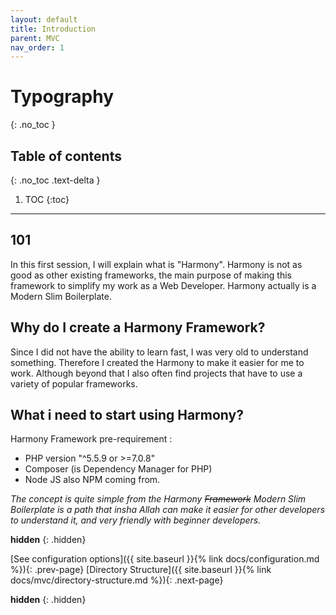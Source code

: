 ```yaml
---
layout: default
title: Introduction
parent: MVC
nav_order: 1
---
```


# Typography
{: .no_toc }

## Table of contents
{: .no_toc .text-delta }

1. TOC
{:toc}

---

## 101

In this first session, I will explain what is "Harmony". Harmony is not as good as other existing frameworks, the main purpose of making this framework to simplify my work as a Web Developer. Harmony actually is a Modern Slim Boilerplate.

## Why do I create a Harmony Framework?

Since I did not have the ability to learn fast, I was very old to understand something. Therefore I created the Harmony to make it easier for me to work. Although beyond that I also often find projects that have to use a variety of popular frameworks.

## What i need to start using Harmony?

Harmony Framework pre-requirement :
- PHP version "^5.5.9 or >=7.0.8"
- Composer (is Dependency Manager for PHP)
- Node JS also NPM coming from.

_The concept is quite simple from the Harmony ~~Framework~~ Modern Slim Boilerplate is a path that insha Allah can make it easier for other developers to understand it, and very friendly with beginner developers._

**hidden**
{: .hidden}

[See configuration options]({{ site.baseurl }}{% link docs/configuration.md %}){: .prev-page}
[Directory Structure]({{ site.baseurl }}{% link docs/mvc/directory-structure.md %}){: .next-page}

**hidden**
{: .hidden}